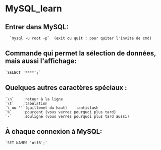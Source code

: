 # MySQL_learn

## Entrer dans MySQL:   
	  `mysql -u root -p`  (exit ou quit : pour quiter l'invite de cmd)

## Commande qui permet la sélection de données, mais aussi l'affichage:
	`SELECT '****';`

## Quelques autres caractères spéciaux :   
	`\n`	:retour à la ligne  
	`\t`	:tabulation   
	`\ ou ''`(guillemet du haut)	:antislash  
	`%` 	:pourcent (vous verrez pourquoi plus tard)  
	`-` 	:souligné (vous verrez pourquoi plus tard aussi)  

## À chaque connexion à MySQL:   
	`SET NAMES 'utf8';` 
